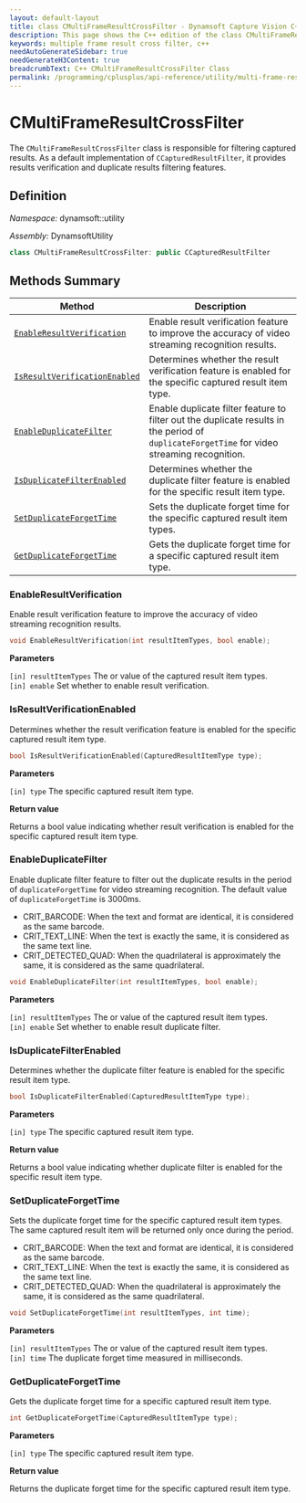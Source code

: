 ```yaml
---
layout: default-layout
title: class CMultiFrameResultCrossFilter - Dynamsoft Capture Vision C++ Edition API Reference
description: This page shows the C++ edition of the class CMultiFrameResultCrossFilter in Utility Module.
keywords: multiple frame result cross filter, c++
needAutoGenerateSidebar: true
needGenerateH3Content: true
breadcrumbText: C++ CMultiFrameResultCrossFilter Class
permalink: /programming/cplusplus/api-reference/utility/multi-frame-result-cross-filter.html
---
```


# CMultiFrameResultCrossFilter

The `CMultiFrameResultCrossFilter` class is responsible for filtering captured results. As a default implementation of `CCapturedResultFilter`, it provides results verification and duplicate results filtering features.

## Definition

*Namespace:* dynamsoft::utility

*Assembly:* DynamsoftUtility

```cpp
class CMultiFrameResultCrossFilter: public CCapturedResultFilter
```

## Methods Summary

| Method                                                            | Description                                          |
| ----------------------------------------------------------------- | ---------------------------------------------------- |
| [`EnableResultVerification`](#enableresultverification)               | Enable result verification feature to improve the accuracy of video streaming recognition results.                                          |
| [`IsResultVerificationEnabled`](#isresultverificationenabled)              | Determines whether the result verification feature is enabled for the specific captured result item type.                                           |
| [`EnableDuplicateFilter`](#enableduplicatefilter)       | Enable duplicate filter feature to filter out the duplicate results in the period of `duplicateForgetTime` for video streaming recognition.              |
| [`IsDuplicateFilterEnabled`](#isduplicatefilterenabled)           | Determines whether the duplicate filter feature is enabled for the specific result item type.          |
| [`SetDuplicateForgetTime`](#setduplicateforgettime)           | Sets the duplicate forget time for the specific captured result item types.             |
| [`GetDuplicateForgetTime`](#getduplicateforgettime)         | Gets the duplicate forget time for a specific captured result item type.     |

### EnableResultVerification

Enable result verification feature to improve the accuracy of video streaming recognition results.

```cpp
void EnableResultVerification(int resultItemTypes, bool enable);
```

**Parameters**

`[in] resultItemTypes` The or value of the captured result item types.  
`[in] enable` Set whether to enable result verification.

### IsResultVerificationEnabled

Determines whether the result verification feature is enabled for the specific captured result item type.

```cpp
bool IsResultVerificationEnabled(CapturedResultItemType type);
```

**Parameters**

`[in] type` The specific captured result item type.

**Return value**

Returns a bool value indicating whether result verification is enabled for the specific captured result item type.

### EnableDuplicateFilter

Enable duplicate filter feature to filter out the duplicate results in the period of `duplicateForgetTime` for video streaming recognition.  The default value of `duplicateForgetTime` is 3000ms.

- CRIT_BARCODE: When the text and format are identical, it is considered as the same barcode.
- CRIT_TEXT_LINE: When the text is exactly the same, it is considered as the same text line.
- CRIT_DETECTED_QUAD: When the quadrilateral is approximately the same, it is considered as the same quadrilateral.

```cpp
void EnableDuplicateFilter(int resultItemTypes, bool enable);
```

**Parameters**

`[in] resultItemTypes` The or value of the captured result item types.  
`[in] enable` Set whether to enable result duplicate filter.

### IsDuplicateFilterEnabled

Determines whether the duplicate filter feature is enabled for the specific result item type.

```cpp
bool IsDuplicateFilterEnabled(CapturedResultItemType type);
```

**Parameters**

`[in] type` The specific captured result item type.

**Return value**

Returns a bool value indicating whether duplicate filter is enabled for the specific result item type.

### SetDuplicateForgetTime

Sets the duplicate forget time for the specific captured result item types. The same captured result item will be returned only once during the period.

- CRIT_BARCODE: When the text and format are identical, it is considered as the same barcode.
- CRIT_TEXT_LINE: When the text is exactly the same, it is considered as the same text line.
- CRIT_DETECTED_QUAD: When the quadrilateral is approximately the same, it is considered as the same quadrilateral.

```cpp
void SetDuplicateForgetTime(int resultItemTypes, int time);
```

**Parameters**

`[in] resultItemTypes` The or value of the captured result item types.  
`[in] time` The duplicate forget time measured in milliseconds.

### GetDuplicateForgetTime

Gets the duplicate forget time for a specific captured result item type.

```cpp
int GetDuplicateForgetTime(CapturedResultItemType type);
```

**Parameters**

`[in] type` The specific captured result item type.

**Return value**

Returns the duplicate forget time for the specific captured result item type.
